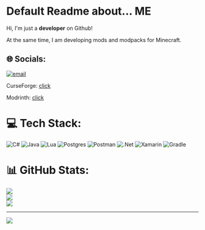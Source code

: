 # Default Readme about... ME

Hi, I'm just a **developer** on Github!

At the same time, I am developing mods and modpacks for Minecraft.

## 🌐 Socials:
[![email](https://img.shields.io/badge/Email-D14836?logo=gmail&logoColor=white)](mailto:shartyr325@gmail.com) 

CurseForge: [click](https://www.curseforge.com/members/shadowking21/projects)

Modrinth: [click](https://modrinth.com/user/ShadowKing21_)

# 💻 Tech Stack:
![C#](https://img.shields.io/badge/c%23-%23239120.svg?style=for-the-badge&logo=csharp&logoColor=white) ![Java](https://img.shields.io/badge/java-%23ED8B00.svg?style=for-the-badge&logo=openjdk&logoColor=white) ![Lua](https://img.shields.io/badge/lua-%232C2D72.svg?style=for-the-badge&logo=lua&logoColor=white) ![Postgres](https://img.shields.io/badge/postgres-%23316192.svg?style=for-the-badge&logo=postgresql&logoColor=white) ![Postman](https://img.shields.io/badge/Postman-FF6C37?style=for-the-badge&logo=postman&logoColor=white) ![.Net](https://img.shields.io/badge/.NET-5C2D91?style=for-the-badge&logo=.net&logoColor=white) ![Xamarin](https://img.shields.io/badge/Xamarin-3199DC?style=for-the-badge&logo=xamarin&logoColor=white) ![Gradle](https://img.shields.io/badge/Gradle-02303A.svg?style=for-the-badge&logo=Gradle&logoColor=white) 
# 📊 GitHub Stats:
![](https://github-readme-stats.vercel.app/api?username=ShadowKing21228&theme=tokyonight&hide_border=false&include_all_commits=false&count_private=false)<br/>
![](https://nirzak-streak-stats.vercel.app/?user=ShadowKing21228&theme=tokyonight&hide_border=false)<br/>
![](https://github-readme-stats.vercel.app/api/top-langs/?username=ShadowKing21228&theme=tokyonight&hide_border=false&include_all_commits=false&count_private=false&layout=compact)

---
[![](https://visitcount.itsvg.in/api?id=ShadowKing21228&icon=0&color=0)](https://visitcount.itsvg.in)

<!-- Proudly created with GPRM ( https://gprm.itsvg.in ) -->
